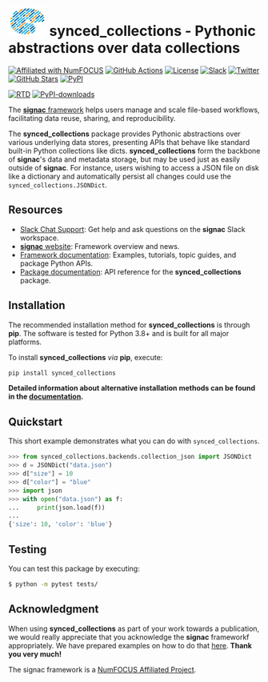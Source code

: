 # <img src="https://raw.githubusercontent.com/glotzerlab/signac/main/doc/images/palette-header.png" width="75" height="58"> synced_collections - Pythonic abstractions over data collections

[![Affiliated with NumFOCUS](https://img.shields.io/badge/NumFOCUS-affiliated%20project-orange.svg?style=flat&colorA=E1523D&colorB=007D8A)](https://numfocus.org/sponsored-projects/affiliated-projects)
[![GitHub Actions](https://github.com/glotzerlab/synced_collections/actions/workflows/run-pytest.yml/badge.svg)](https://github.com/glotzerlab/synced_collections/actions)
[![License](https://img.shields.io/github/license/glotzerlab/synced_collections.svg)](https://github.com/glotzerlab/synced_collections/blob/main/LICENSE.txt)
[![Slack](https://img.shields.io/badge/Slack-chat%20support-brightgreen.svg?style=flat&logo=slack)](https://signac.io/slack-invite/)
[![Twitter](https://img.shields.io/twitter/follow/signacdata?style=social)](https://twitter.com/signacdata)
[![GitHub Stars](https://img.shields.io/github/stars/glotzerlab/synced_collections?style=social)](https://github.com/glotzerlab/synced_collections/)
[![PyPI](https://img.shields.io/pypi/v/synced_collections.svg)](https://pypi.org/project/synced_collections/)
<!--[![conda-forge](https://img.shields.io/conda/vn/conda-forge/synced_collections.svg?style=flat)](https://anaconda.org/conda-forge/synced_collections)-->
[![RTD](https://img.shields.io/readthedocs/synced_collections.svg?style=flat)](https://docs.signac.io)
[![PyPI-downloads](https://img.shields.io/pypi/dm/synced_collections.svg?style=flat)](https://pypistats.org/packages/synced_collections)

The [**signac** framework](https://signac.io) helps users manage and scale file-based workflows, facilitating data reuse, sharing, and reproducibility.

The **synced_collections** package provides Pythonic abstractions over various underlying data stores, presenting APIs that behave like standard built-in Python collections like dicts.
**synced_collections** form the backbone of **signac**'s data and metadata storage, but may be used just as easily outside of **signac**.
For instance, users wishing to access a JSON file on disk like a dictionary and automatically persist all changes could use the `synced_collections.JSONDict`.

## Resources

- [Slack Chat Support](https://signac.io/slack-invite/):
  Get help and ask questions on the **signac** Slack workspace.
- [**signac** website](https://signac.io/):
  Framework overview and news.
- [Framework documentation](https://docs.signac.io/):
  Examples, tutorials, topic guides, and package Python APIs.
- [Package documentation](https://docs.signac.io/projects/synced-collections/):
  API reference for the **synced_collections** package.

## Installation

The recommended installation method for **synced_collections** is through **pip**.
The software is tested for Python 3.8+ and is built for all major platforms.

To install **synced_collections** *via* **pip**, execute:

```bash
pip install synced_collections
```

**Detailed information about alternative installation methods can be found in the [documentation](https://docs.signac.io/en/latest/installation.html).**

## Quickstart

This short example demonstrates what you can do with `synced_collections`.

```python
>>> from synced_collections.backends.collection_json import JSONDict
>>> d = JSONDict("data.json")
>>> d["size"] = 10
>>> d["color"] = "blue"
>>> import json
>>> with open("data.json") as f:
...     print(json.load(f))
...
{'size': 10, 'color': 'blue'}
```

## Testing

You can test this package by executing:

```bash
$ python -m pytest tests/
```

## Acknowledgment

When using **synced_collections** as part of your work towards a publication, we would really appreciate that you acknowledge the **signac** frameworkf appropriately.
We have prepared examples on how to do that [here](https://docs.signac.io/en/latest/acknowledge.html).
**Thank you very much!**

The signac framework is a [NumFOCUS Affiliated Project](https://numfocus.org/sponsored-projects/affiliated-projects).
